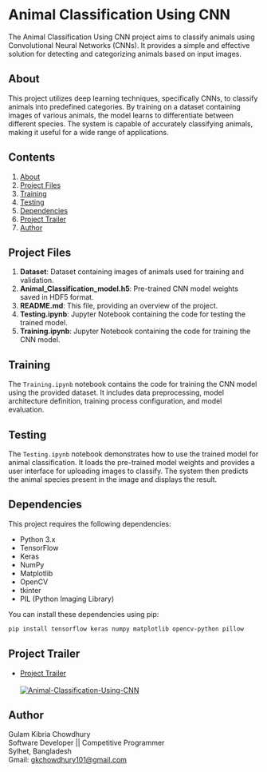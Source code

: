 # Animal Classification Using CNN

The Animal Classification Using CNN project aims to classify animals using Convolutional Neural Networks (CNNs). It provides a simple and effective solution for detecting and categorizing animals based on input images.

## About

This project utilizes deep learning techniques, specifically CNNs, to classify animals into predefined categories. By training on a dataset containing images of various animals, the model learns to differentiate between different species. The system is capable of accurately classifying animals, making it useful for a wide range of applications.

## Contents

1. [About](#about)
2. [Project Files](#project-files)
3. [Training](#training)
4. [Testing](#testing)
5. [Dependencies](#dependencies)
6. [Project Trailer](#Project-Trailer)
7. [Author](#author)

## Project Files

1. **Dataset**: Dataset containing images of animals used for training and validation.
2. **Animal_Classification_model.h5**: Pre-trained CNN model weights saved in HDF5 format.
3. **README.md**: This file, providing an overview of the project.
4. **Testing.ipynb**: Jupyter Notebook containing the code for testing the trained model.
5. **Training.ipynb**: Jupyter Notebook containing the code for training the CNN model.

## Training

The `Training.ipynb` notebook contains the code for training the CNN model using the provided dataset. It includes data preprocessing, model architecture definition, training process configuration, and model evaluation.

## Testing

The `Testing.ipynb` notebook demonstrates how to use the trained model for animal classification. It loads the pre-trained model weights and provides a user interface for uploading images to classify. The system then predicts the animal species present in the image and displays the result.

## Dependencies

This project requires the following dependencies:

- Python 3.x
- TensorFlow
- Keras
- NumPy
- Matplotlib
- OpenCV
- tkinter
- PIL (Python Imaging Library)

You can install these dependencies using pip:

```bash
pip install tensorflow keras numpy matplotlib opencv-python pillow
```

## Project Trailer

- [Project Trailer](https://www.youtube.com/watch?v=nrSfa2Mv-9c) <br> <br>
  [![Animal-Classification-Using-CNN](https://img.youtube.com/vi/nrSfa2Mv-9c/0.jpg)](https://www.youtube.com/watch?v=nrSfa2Mv-9c)

## Author

Gulam Kibria Chowdhury<br>
Software Developer || Competitive Programmer<br>
Sylhet, Bangladesh<br>
Gmail: gkchowdhury101@gmail.com<br>
